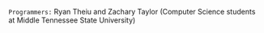`Programmers:` Ryan Theiu and Zachary Taylor (Computer Science students at Middle Tennessee State University)
